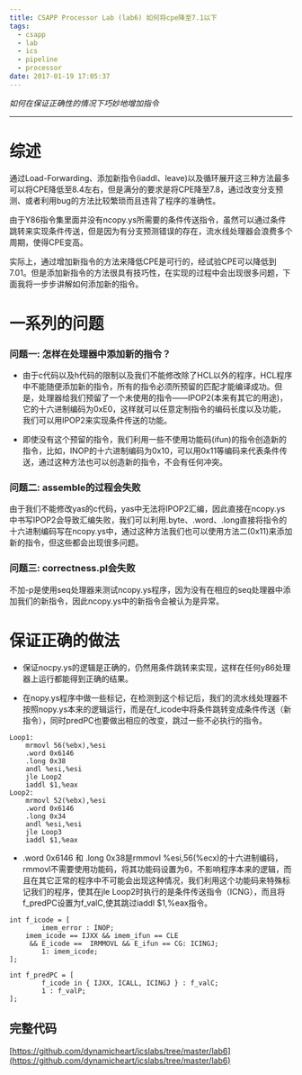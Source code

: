 ```yaml
---
title: CSAPP Processor Lab (lab6) 如何将cpe降至7.1以下
tags:
  - csapp
  - lab
  - ics
  - pipeline
  - processor
date: 2017-01-19 17:05:37
---
```


*如何在保证正确性的情况下巧妙地增加指令*

---

# 综述

通过Load-Forwarding、添加新指令(iaddl、leave)以及循环展开这三种方法最多可以将CPE降低至8.4左右，但是满分的要求是将CPE降至7.8，通过改变分支预测、或者利用bug的方法比较繁琐而且违背了程序的准确性。

由于Y86指令集里面并没有ncopy.ys所需要的条件传送指令，虽然可以通过条件跳转来实现条件传送，但是因为有分支预测错误的存在，流水线处理器会浪费多个周期，使得CPE变高。

实际上，通过增加新指令的方法来降低CPE是可行的，经试验CPE可以降低到7.01。但是添加新指令的方法很具有技巧性，在实现的过程中会出现很多问题，下面我将一步步讲解如何添加新的指令。

<!--more-->

# 一系列的问题

### 问题一: 怎样在处理器中添加新的指令？

 - 由于c代码以及h代码的限制以及我们不能修改除了HCL以外的程序，HCL程序中不能随便添加新的指令，所有的指令必须所预留的匹配才能编译成功。但是，处理器给我们预留了一个未使用的指令——IPOP2(本来有其它的用途)，它的十六进制编码为0xE0，这样就可以任意定制指令的编码长度以及功能，我们可以用IPOP2来实现条件传送的功能。

 - 即使没有这个预留的指令，我们利用一些不使用功能码(ifun)的指令创造新的指令，比如，INOP的十六进制编码为0x10，可以用0x11等编码来代表条件传送，通过这种方法也可以创造新的指令，不会有任何冲突。

### 问题二: assemble的过程会失败
 由于我们不能修改yas的c代码，yas中无法将IPOP2汇编，因此直接在ncopy.ys中书写IPOP2会导致汇编失败，我们可以利用.byte、.word、.long直接将指令的十六进制编码写在ncopy.ys中，通过这种方法我们也可以使用方法二(0x11)来添加新的指令，但这些都会出现很多问题。

### 问题三: correctness.pl会失败

不加-p是使用seq处理器来测试ncopy.ys程序，因为没有在相应的seq处理器中添加我们的新指令，因此ncopy.ys中的新指令会被认为是异常。

# 保证正确的做法

- 保证nocpy.ys的逻辑是正确的，仍然用条件跳转来实现，这样在任何y86处理器上运行都能得到正确的结果。

- 在nopy.ys程序中做一些标记，在检测到这个标记后，我们的流水线处理器不按照nopy.ys本来的逻辑运行，而是在f_icode中将条件跳转变成条件传送（新指令），同时predPC也要做出相应的改变，跳过一些不必执行的指令。

```
Loop1:
    mrmovl 56(%ebx),%esi
    .word 0x6146
    .long 0x38
    andl %esi,%esi
    jle Loop2
    iaddl $1,%eax
Loop2:
    mrmovl 52(%ebx),%esi
    .word 0x6146
    .long 0x34
    andl %esi,%esi
    jle Loop3
    iaddl $1,%eax
```

- .word 0x6146 和 .long 0x38是rmmovl %esi,56(%ecx)的十六进制编码，rmmovl不需要使用功能码，将其功能码设置为6，不影响程序本来的逻辑，而且在其它正常的程序中不可能会出现这种情况，我们利用这个功能码来特殊标记我们的程序，使其在jle Loop2时执行的是条件传送指令（ICNG），而且将f_predPC设置为f_valC,使其跳过iaddl $1,%eax指令。

```
int f_icode = [
        imem_error : INOP;
    imem_icode == IJXX && imem_ifun == CLE
     && E_icode ==  IRMMOVL && E_ifun == CG: ICINGJ;
        1: imem_icode;
];

int f_predPC = [
        f_icode in { IJXX, ICALL, ICINGJ } : f_valC;
        1 : f_valP;
];
```

## 完整代码

[https://github.com/dynamicheart/icslabs/tree/master/lab6](https://github.com/dynamicheart/icslabs/tree/master/lab6)
